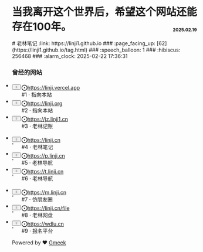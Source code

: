 <h1 tabindex='-1' class='heading-element' dir='auto'>当我离开这个世界后，希望这个网站还能存在100年。<div style='font-size: 12px;text-align: right;margin-top: -17px;'>2025.02.19</div></h1>
# 老林笔记 :link: https://linji1.github.io 
### :page_facing_up: [62](https://linji1.github.io/tag.html) 
### :speech_balloon: 1 
### :hibiscus: 256468 
### :alarm_clock: 2025-02-22 17:36:31 
<h3 tabindex='-1' class='heading-element' dir='auto'>曾经的网站</h3><div><ul class='SortableListContainer-module__container--MDMg5 PinnedIssues-module__area--pgH8Q' aria-label='Drag and drop pinned issues list.' style='padding-left: 0px;'><li class='position-relative PinnedIssues-module__container--qvnXj' style='transform: none; transition: none;'><div class='position-relative' style='display: grid; align-items: start; grid-template-columns: 24px 1fr; gap: 2px;'><div class='SortableListTrigger-module__trigger--CqPGy'><div class='SortableListTrigger-module__mouseTrigger--ADZ9c'></div><button data-component='IconButton' type='button' role='button' class='prc-Button-ButtonBase-c50BI mr-1 p-1 prc-Button-IconButton-szpyj' data-loading='false' data-no-visuals='true' data-size='large' data-variant='invisible' aria-describedby=':r6:-loading-announcement' aria-labelledby=':r5:'><svg aria-hidden='true' focusable='false' class='octicon octicon-grabber' viewBox='0 0 16 16' width='16' height='16' fill='currentColor' style='display: inline-block; user-select: none; vertical-align: text-bottom; overflow: visible;'><path d='M10 13a1 1 0 1 1 0-2 1 1 0 0 1 0 2Zm0-4a1 1 0 1 1 0-2 1 1 0 0 1 0 2Zm-4 4a1 1 0 1 1 0-2 1 1 0 0 1 0 2Zm5-9a1 1 0 1 1-2 0 1 1 0 0 1 2 0ZM7 8a1 1 0 1 1-2 0 1 1 0 0 1 2 0ZM6 5a1 1 0 1 1 0-2 1 1 0 0 1 0 2Z'></path></svg></button></div><div class='Box-sc-g0xbh4-0 bpyJXO'><div class='Box-sc-g0xbh4-0 bcnvkr'><div class='Box-sc-g0xbh4-0 evWEbn'><a class='Box-sc-g0xbh4-0 bpDald css-truncate prc-Link-Link-85e08' data-muted='true' href='https://linji.vercel.app'><svg focusable='false' aria-label='Status: Open.' class='Octicon-sc-9kayk9-0 jDiJsm' role='img' viewBox='0 0 16 16' width='16' height='16' fill='currentColor' style='display: inline-block; user-select: none; vertical-align: text-bottom; overflow: visible;'><path d='M8 9.5a1.5 1.5 0 1 0 0-3 1.5 1.5 0 0 0 0 3Z'></path><path d='M8 0a8 8 0 1 1 0 16A8 8 0 0 1 8 0ZM1.5 8a6.5 6.5 0 1 0 13 0 6.5 6.5 0 0 0-13 0Z'></path></svg><span class='Text__StyledText-sc-17v1xeu-0 hWqAbU'>https://linji.vercel.app</span></a></div><div class='Box-sc-g0xbh4-0 gdUjrW'><span class='Text__StyledText-sc-17v1xeu-0 CBKpf'>#1 ·  <span>指向本站</span></span></div></div></div></div></li><li class='position-relative PinnedIssues-module__container--qvnXj' style='transform: none; transition: none;'><div class='position-relative' style='display: grid; align-items: start; grid-template-columns: 24px 1fr; gap: 2px;'><div class='SortableListTrigger-module__trigger--CqPGy'><div class='SortableListTrigger-module__mouseTrigger--ADZ9c'></div><button data-component='IconButton' type='button' role='button' class='prc-Button-ButtonBase-c50BI mr-1 p-1 prc-Button-IconButton-szpyj' data-loading='false' data-no-visuals='true' data-size='large' data-variant='invisible' aria-describedby=':rb:-loading-announcement' aria-labelledby=':ra:'><svg aria-hidden='true' focusable='false' class='octicon octicon-grabber' viewBox='0 0 16 16' width='16' height='16' fill='currentColor' style='display: inline-block; user-select: none; vertical-align: text-bottom; overflow: visible;'><path d='M10 13a1 1 0 1 1 0-2 1 1 0 0 1 0 2Zm0-4a1 1 0 1 1 0-2 1 1 0 0 1 0 2Zm-4 4a1 1 0 1 1 0-2 1 1 0 0 1 0 2Zm5-9a1 1 0 1 1-2 0 1 1 0 0 1 2 0ZM7 8a1 1 0 1 1-2 0 1 1 0 0 1 2 0ZM6 5a1 1 0 1 1 0-2 1 1 0 0 1 0 2Z'></path></svg></button></div><div class='Box-sc-g0xbh4-0 bpyJXO'><div class='Box-sc-g0xbh4-0 bcnvkr'><div class='Box-sc-g0xbh4-0 evWEbn'><a class='Box-sc-g0xbh4-0 bpDald css-truncate prc-Link-Link-85e08' data-muted='true'  href='https://linji.org'><svg focusable='false' aria-label='Status: Open.' class='Octicon-sc-9kayk9-0 jDiJsm' role='img' viewBox='0 0 16 16' width='16' height='16' fill='currentColor' style='display: inline-block; user-select: none; vertical-align: text-bottom; overflow: visible;'><path d='M8 9.5a1.5 1.5 0 1 0 0-3 1.5 1.5 0 0 0 0 3Z'></path><path d='M8 0a8 8 0 1 1 0 16A8 8 0 0 1 8 0ZM1.5 8a6.5 6.5 0 1 0 13 0 6.5 6.5 0 0 0-13 0Z'></path></svg><span class='Text__StyledText-sc-17v1xeu-0 hWqAbU'>https://linji.org</span></a></div><div class='Box-sc-g0xbh4-0 gdUjrW'><span class='Text__StyledText-sc-17v1xeu-0 CBKpf'>#2 ·  <span>指向本站</span></span></div></div></div></div></li><li class='position-relative PinnedIssues-module__container--qvnXj' style='transform: none;transition: none;'><div class='position-relative' style='display: grid;align-items: start;grid-template-columns: 24px 1fr;gap: 2px;'><div class='SortableListTrigger-module__trigger--CqPGy'><button data-component='IconButton' type='button' role='button' class='prc-Button-ButtonBase-c50BI mr-1 p-1 prc-Button-IconButton-szpyj' data-loading='false' data-no-visuals='true' data-size='large' data-variant='invisible' aria-describedby=':r1:-loading-announcement' aria-labelledby=':r0:'><svg aria-hidden='true' focusable='false' class='octicon octicon-grabber' viewBox='0 0 16 16' width='16' height='16' fill='currentColor' style='display: inline-block; user-select: none; vertical-align: text-bottom; overflow: visible;'><path d='M10 13a1 1 0 1 1 0-2 1 1 0 0 1 0 2Zm0-4a1 1 0 1 1 0-2 1 1 0 0 1 0 2Zm-4 4a1 1 0 1 1 0-2 1 1 0 0 1 0 2Zm5-9a1 1 0 1 1-2 0 1 1 0 0 1 2 0ZM7 8a1 1 0 1 1-2 0 1 1 0 0 1 2 0ZM6 5a1 1 0 1 1 0-2 1 1 0 0 1 0 2Z'></path></svg></button></div><div class='Box-sc-g0xbh4-0 bpyJXO'><div class='Box-sc-g0xbh4-0 bcnvkr'><div class='Box-sc-g0xbh4-0 evWEbn'><a class='Box-sc-g0xbh4-0 bpDald css-truncate prc-Link-Link-85e08' data-muted='true' href='https://jz.linji1.cn'><svg focusable='false' aria-label='Status: Open.' class='Octicon-sc-9kayk9-0 jDiJsm' role='img' viewBox='0 0 16 16' width='16' height='16' fill='currentColor' style='display: inline-block; user-select: none; vertical-align: text-bottom; overflow: visible;'><path d='M8 9.5a1.5 1.5 0 1 0 0-3 1.5 1.5 0 0 0 0 3Z'></path><path d='M8 0a8 8 0 1 1 0 16A8 8 0 0 1 8 0ZM1.5 8a6.5 6.5 0 1 0 13 0 6.5 6.5 0 0 0-13 0Z'></path></svg><span class='Text__StyledText-sc-17v1xeu-0 hWqAbU'>https://jz.linji1.cn</span></a></div><div class='Box-sc-g0xbh4-0 gdUjrW'><span class='Text__StyledText-sc-17v1xeu-0 CBKpf'>#3 ·  <span>老林记账</span></span></div></div></div></div></li></ul><ul class='SortableListContainer-module__container--MDMg5 PinnedIssues-module__area--pgH8Q' aria-label='Drag and drop pinned issues list.' style='padding-left: 0px;'><li class='position-relative PinnedIssues-module__container--qvnXj' style='transform: none;transition: none;'><div class='position-relative' style='display: grid;align-items: start;grid-template-columns: 24px 1fr;gap: 2px;'><div class='SortableListTrigger-module__trigger--CqPGy'><button data-component='IconButton' type='button' role='button' class='prc-Button-ButtonBase-c50BI mr-1 p-1 prc-Button-IconButton-szpyj' data-loading='false' data-no-visuals='true' data-size='large' data-variant='invisible' aria-describedby=':r1:-loading-announcement' aria-labelledby=':r0:'><svg aria-hidden='true' focusable='false' class='octicon octicon-grabber' viewBox='0 0 16 16' width='16' height='16' fill='currentColor' style='display: inline-block; user-select: none; vertical-align: text-bottom; overflow: visible;'><path d='M10 13a1 1 0 1 1 0-2 1 1 0 0 1 0 2Zm0-4a1 1 0 1 1 0-2 1 1 0 0 1 0 2Zm-4 4a1 1 0 1 1 0-2 1 1 0 0 1 0 2Zm5-9a1 1 0 1 1-2 0 1 1 0 0 1 2 0ZM7 8a1 1 0 1 1-2 0 1 1 0 0 1 2 0ZM6 5a1 1 0 1 1 0-2 1 1 0 0 1 0 2Z'></path></svg></button>'</div><div class='Box-sc-g0xbh4-0 bpyJXO'><div class='Box-sc-g0xbh4-0 bcnvkr'><div class='Box-sc-g0xbh4-0 evWEbn'><a class='Box-sc-g0xbh4-0 bpDald css-truncate prc-Link-Link-85e08' data-muted='true' href='https://linji.cn'><svg focusable='false' aria-label='Status: Open.' class='Octicon-sc-9kayk9-0 jDiJsm' role='img' viewBox='0 0 16 16' width='16' height='16' fill='currentColor' style='display: inline-block; user-select: none; vertical-align: text-bottom; overflow: visible;'><path d='M8 9.5a1.5 1.5 0 1 0 0-3 1.5 1.5 0 0 0 0 3Z'></path><path d='M8 0a8 8 0 1 1 0 16A8 8 0 0 1 8 0ZM1.5 8a6.5 6.5 0 1 0 13 0 6.5 6.5 0 0 0-13 0Z'></path></svg><span class='Text__StyledText-sc-17v1xeu-0 hWqAbU'>https://linji.cn</span></a></div><div class='Box-sc-g0xbh4-0 gdUjrW'><span class='Text__StyledText-sc-17v1xeu-0 CBKpf'>#4 ·  <span>老林笔记</span></span></div></div></div></div></li><li class='position-relative PinnedIssues-module__container--qvnXj' style='transform: none; transition: none;'><div class='position-relative' style='display: grid; align-items: start; grid-template-columns: 24px 1fr; gap: 2px;'><div class='SortableListTrigger-module__trigger--CqPGy'><div class='SortableListTrigger-module__mouseTrigger--ADZ9c'></div><button data-component='IconButton' type='button' role='button' class='prc-Button-ButtonBase-c50BI mr-1 p-1 prc-Button-IconButton-szpyj' data-loading='false' data-no-visuals='true' data-size='large' data-variant='invisible' aria-describedby=':r6:-loading-announcement' aria-labelledby=':r5:'><svg aria-hidden='true' focusable='false' class='octicon octicon-grabber' viewBox='0 0 16 16' width='16' height='16' fill='currentColor' style='display: inline-block; user-select: none; vertical-align: text-bottom; overflow: visible;'><path d='M10 13a1 1 0 1 1 0-2 1 1 0 0 1 0 2Zm0-4a1 1 0 1 1 0-2 1 1 0 0 1 0 2Zm-4 4a1 1 0 1 1 0-2 1 1 0 0 1 0 2Zm5-9a1 1 0 1 1-2 0 1 1 0 0 1 2 0ZM7 8a1 1 0 1 1-2 0 1 1 0 0 1 2 0ZM6 5a1 1 0 1 1 0-2 1 1 0 0 1 0 2Z'></path></svg></button>'</div><div class='Box-sc-g0xbh4-0 bpyJXO'><div class='Box-sc-g0xbh4-0 bcnvkr'><div class='Box-sc-g0xbh4-0 evWEbn'><a class='Box-sc-g0xbh4-0 bpDald css-truncate prc-Link-Link-85e08' data-muted='true' href='https://p.linji.cn'><svg focusable='false' aria-label='Status: Open.' class='Octicon-sc-9kayk9-0 jDiJsm' role='img' viewBox='0 0 16 16' width='16' height='16' fill='currentColor' style='display: inline-block; user-select: none; vertical-align: text-bottom; overflow: visible;'><path d='M8 9.5a1.5 1.5 0 1 0 0-3 1.5 1.5 0 0 0 0 3Z'></path><path d='M8 0a8 8 0 1 1 0 16A8 8 0 0 1 8 0ZM1.5 8a6.5 6.5 0 1 0 13 0 6.5 6.5 0 0 0-13 0Z'></path></svg><span class='Text__StyledText-sc-17v1xeu-0 hWqAbU'>https://p.linji.cn</span></a></div><div class='Box-sc-g0xbh4-0 gdUjrW'><span class='Text__StyledText-sc-17v1xeu-0 CBKpf'>#5 ·  <span>老林导航</span></span></div></div></div></div></li><li class='position-relative PinnedIssues-module__container--qvnXj' style='transform: none; transition: none;'><div class='position-relative' style='display: grid; align-items: start; grid-template-columns: 24px 1fr; gap: 2px;'><div class='SortableListTrigger-module__trigger--CqPGy'><div class='SortableListTrigger-module__mouseTrigger--ADZ9c'></div><button data-component='IconButton' type='button' role='button' class='prc-Button-ButtonBase-c50BI mr-1 p-1 prc-Button-IconButton-szpyj' data-loading='false' data-no-visuals='true' data-size='large' data-variant='invisible' aria-describedby=':r6:-loading-announcement' aria-labelledby=':r5:'><svg aria-hidden='true' focusable='false' class='octicon octicon-grabber' viewBox='0 0 16 16' width='16' height='16' fill='currentColor' style='display: inline-block; user-select: none; vertical-align: text-bottom; overflow: visible;'><path d='M10 13a1 1 0 1 1 0-2 1 1 0 0 1 0 2Zm0-4a1 1 0 1 1 0-2 1 1 0 0 1 0 2Zm-4 4a1 1 0 1 1 0-2 1 1 0 0 1 0 2Zm5-9a1 1 0 1 1-2 0 1 1 0 0 1 2 0ZM7 8a1 1 0 1 1-2 0 1 1 0 0 1 2 0ZM6 5a1 1 0 1 1 0-2 1 1 0 0 1 0 2Z'></path></svg></button>'</div><div class='Box-sc-g0xbh4-0 bpyJXO'><div class='Box-sc-g0xbh4-0 bcnvkr'><div class='Box-sc-g0xbh4-0 evWEbn'><a class='Box-sc-g0xbh4-0 bpDald css-truncate prc-Link-Link-85e08' data-muted='true' href='https://t.linji.cn'><svg focusable='false' aria-label='Status: Open.' class='Octicon-sc-9kayk9-0 jDiJsm' role='img' viewBox='0 0 16 16' width='16' height='16' fill='currentColor' style='display: inline-block; user-select: none; vertical-align: text-bottom; overflow: visible;'><path d='M8 9.5a1.5 1.5 0 1 0 0-3 1.5 1.5 0 0 0 0 3Z'></path><path d='M8 0a8 8 0 1 1 0 16A8 8 0 0 1 8 0ZM1.5 8a6.5 6.5 0 1 0 13 0 6.5 6.5 0 0 0-13 0Z'></path></svg><span class='Text__StyledText-sc-17v1xeu-0 hWqAbU'>https://t.linji.cn</span></a></div><div class='Box-sc-g0xbh4-0 gdUjrW'><span class='Text__StyledText-sc-17v1xeu-0 CBKpf'>#6 ·  <span>老林导航</span></span></div></div></div></div></li></ul><ul class='SortableListContainer-module__container--MDMg5 PinnedIssues-module__area--pgH8Q' aria-label='Drag and drop pinned issues list.' style='padding-left: 0px;'><li class='position-relative PinnedIssues-module__container--qvnXj' style='transform: none;transition: none;'><div class='position-relative' style='display: grid;align-items: start;grid-template-columns: 24px 1fr;gap: 2px;'><div class='SortableListTrigger-module__trigger--CqPGy'><button data-component='IconButton' type='button' role='button' class='prc-Button-ButtonBase-c50BI mr-1 p-1 prc-Button-IconButton-szpyj' data-loading='false' data-no-visuals='true' data-size='large' data-variant='invisible' aria-describedby=':r1:-loading-announcement' aria-labelledby=':r0:'><svg aria-hidden='true' focusable='false' class='octicon octicon-grabber' viewBox='0 0 16 16' width='16' height='16' fill='currentColor' style='display: inline-block; user-select: none; vertical-align: text-bottom; overflow: visible;'><path d='M10 13a1 1 0 1 1 0-2 1 1 0 0 1 0 2Zm0-4a1 1 0 1 1 0-2 1 1 0 0 1 0 2Zm-4 4a1 1 0 1 1 0-2 1 1 0 0 1 0 2Zm5-9a1 1 0 1 1-2 0 1 1 0 0 1 2 0ZM7 8a1 1 0 1 1-2 0 1 1 0 0 1 2 0ZM6 5a1 1 0 1 1 0-2 1 1 0 0 1 0 2Z'></path></svg></button>'</div><div class='Box-sc-g0xbh4-0 bpyJXO'><div class='Box-sc-g0xbh4-0 bcnvkr'><div class='Box-sc-g0xbh4-0 evWEbn'><a class='Box-sc-g0xbh4-0 bpDald css-truncate prc-Link-Link-85e08' data-muted='true' href='https://m.linji.cn'><svg focusable='false' aria-label='Status: Open.' class='Octicon-sc-9kayk9-0 jDiJsm' role='img' viewBox='0 0 16 16' width='16' height='16' fill='currentColor' style='display: inline-block; user-select: none; vertical-align: text-bottom; overflow: visible;'><path d='M8 9.5a1.5 1.5 0 1 0 0-3 1.5 1.5 0 0 0 0 3Z'></path><path d='M8 0a8 8 0 1 1 0 16A8 8 0 0 1 8 0ZM1.5 8a6.5 6.5 0 1 0 13 0 6.5 6.5 0 0 0-13 0Z'></path></svg><span class='Text__StyledText-sc-17v1xeu-0 hWqAbU'>https://m.linji.cn</span></a></div><div class='Box-sc-g0xbh4-0 gdUjrW'><span class='Text__StyledText-sc-17v1xeu-0 CBKpf'>#7 ·  <span>仿朋友圈</span></span></div></div></div></div></li><li class='position-relative PinnedIssues-module__container--qvnXj' style='transform: none; transition: none;'><div class='position-relative' style='display: grid; align-items: start; grid-template-columns: 24px 1fr; gap: 2px;'><div class='SortableListTrigger-module__trigger--CqPGy'><div class='SortableListTrigger-module__mouseTrigger--ADZ9c'></div><button data-component='IconButton' type='button' role='button' class='prc-Button-ButtonBase-c50BI mr-1 p-1 prc-Button-IconButton-szpyj' data-loading='false' data-no-visuals='true' data-size='large' data-variant='invisible' aria-describedby=':rb:-loading-announcement' aria-labelledby=':ra:'><svg aria-hidden='true' focusable='false' class='octicon octicon-grabber' viewBox='0 0 16 16' width='16' height='16' fill='currentColor' style='display: inline-block; user-select: none; vertical-align: text-bottom; overflow: visible;'><path d='M10 13a1 1 0 1 1 0-2 1 1 0 0 1 0 2Zm0-4a1 1 0 1 1 0-2 1 1 0 0 1 0 2Zm-4 4a1 1 0 1 1 0-2 1 1 0 0 1 0 2Zm5-9a1 1 0 1 1-2 0 1 1 0 0 1 2 0ZM7 8a1 1 0 1 1-2 0 1 1 0 0 1 2 0ZM6 5a1 1 0 1 1 0-2 1 1 0 0 1 0 2Z'></path></svg></button>'</div><div class='Box-sc-g0xbh4-0 bpyJXO'><div class='Box-sc-g0xbh4-0 bcnvkr'><div class='Box-sc-g0xbh4-0 evWEbn'><a class='Box-sc-g0xbh4-0 bpDald css-truncate prc-Link-Link-85e08' data-muted='true' href='https://linji.cn/file'><svg focusable='false' aria-label='Status: Open.' class='Octicon-sc-9kayk9-0 jDiJsm' role='img' viewBox='0 0 16 16' width='16' height='16' fill='currentColor' style='display: inline-block; user-select: none; vertical-align: text-bottom; overflow: visible;'><path d='M8 9.5a1.5 1.5 0 1 0 0-3 1.5 1.5 0 0 0 0 3Z'></path><path d='M8 0a8 8 0 1 1 0 16A8 8 0 0 1 8 0ZM1.5 8a6.5 6.5 0 1 0 13 0 6.5 6.5 0 0 0-13 0Z'></path></svg><span class='Text__StyledText-sc-17v1xeu-0 hWqAbU'>https://linji.cn/file</span></a></div><div class='Box-sc-g0xbh4-0 gdUjrW'><span class='Text__StyledText-sc-17v1xeu-0 CBKpf'>#8 ·  <span>老林网盘</span></span></div></div></div></div></li><li class='position-relative PinnedIssues-module__container--qvnXj' style='transform: none; transition: none;'><div class='position-relative' style='display: grid; align-items: start; grid-template-columns: 24px 1fr; gap: 2px;'><div class='SortableListTrigger-module__trigger--CqPGy'><div class='SortableListTrigger-module__mouseTrigger--ADZ9c'></div><button data-component='IconButton' type='button' role='button' class='prc-Button-ButtonBase-c50BI mr-1 p-1 prc-Button-IconButton-szpyj' data-loading='false' data-no-visuals='true' data-size='large' data-variant='invisible' aria-describedby=':rb:-loading-announcement' aria-labelledby=':ra:'><svg aria-hidden='true' focusable='false' class='octicon octicon-grabber' viewBox='0 0 16 16' width='16' height='16' fill='currentColor' style='display: inline-block; user-select: none; vertical-align: text-bottom; overflow: visible;'><path d='M10 13a1 1 0 1 1 0-2 1 1 0 0 1 0 2Zm0-4a1 1 0 1 1 0-2 1 1 0 0 1 0 2Zm-4 4a1 1 0 1 1 0-2 1 1 0 0 1 0 2Zm5-9a1 1 0 1 1-2 0 1 1 0 0 1 2 0ZM7 8a1 1 0 1 1-2 0 1 1 0 0 1 2 0ZM6 5a1 1 0 1 1 0-2 1 1 0 0 1 0 2Z'></path></svg></button>'</div><div class='Box-sc-g0xbh4-0 bpyJXO'><div class='Box-sc-g0xbh4-0 bcnvkr'><div class='Box-sc-g0xbh4-0 evWEbn'><a class='Box-sc-g0xbh4-0 bpDald css-truncate prc-Link-Link-85e08' data-muted='true' href='https://wdlu.cn'><svg focusable='false' aria-label='Status: Open.' class='Octicon-sc-9kayk9-0 jDiJsm' role='img' viewBox='0 0 16 16' width='16' height='16' fill='currentColor' style='display: inline-block; user-select: none; vertical-align: text-bottom; overflow: visible;'><path d='M8 9.5a1.5 1.5 0 1 0 0-3 1.5 1.5 0 0 0 0 3Z'></path><path d='M8 0a8 8 0 1 1 0 16A8 8 0 0 1 8 0ZM1.5 8a6.5 6.5 0 1 0 13 0 6.5 6.5 0 0 0-13 0Z'></path></svg><span class='Text__StyledText-sc-17v1xeu-0 hWqAbU'>https://wdlu.cn</span></a></div><div class='Box-sc-g0xbh4-0 gdUjrW'><span class='Text__StyledText-sc-17v1xeu-0 CBKpf'>#9 ·  <span>报名平台</span></span></div></div></div></div></li></ul></div>Powered by ❤️ <a href='https://github.com/Meekdai/Gmeek'>Gmeek</a></h4>
